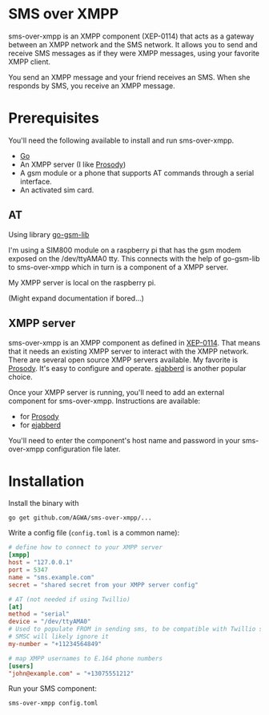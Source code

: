# SMS over XMPP

sms-over-xmpp is an XMPP component (XEP-0114) that acts as a gateway
between an XMPP network and the SMS network.  It allows you to send
and receive SMS messages as if they were XMPP messages, using your
favorite XMPP client.

You send an XMPP message and your friend receives an SMS.  When she
responds by SMS, you receive an XMPP message.

# Prerequisites

You'll need the following available to install and run sms-over-xmpp.

  * [Go](https://golang.org/dl/)
  * An XMPP server (I like [Prosody](http://prosody.im/))
  * A gsm module or a phone that supports AT commands through a serial interface.
  * An activated sim card.

## AT
Using library [go-gsm-lib](https://github.com/eric-foy/go-gsm-lib)

I'm using a SIM800 module on a raspberry pi that has the gsm modem exposed on the /dev/ttyAMA0 tty.
This connects with the help of go-gsm-lib to sms-over-xmpp which in turn is a component of a XMPP server.

My XMPP server is local on the raspberry pi.

(Might expand documentation if bored...)

## XMPP server

sms-over-xmpp is an XMPP component as defined
in [XEP-0114](http://xmpp.org/extensions/xep-0114.html).  That means
that it needs an existing XMPP server to interact with the XMPP
network.  There are several open source XMPP servers available.  My
favorite is [Prosody](http://prosody.im/).  It's easy to configure and
operate.  [ejabberd](https://www.ejabberd.im/) is another popular
choice.

Once your XMPP server is running, you'll need to add an external
component for sms-over-xmpp.  Instructions are available:

  * for [Prosody](http://prosody.im/doc/components#adding_an_external_component)
  * for [ejabberd](https://www.ejabberd.im/node/5134)

You'll need to enter the component's host name and password in your
sms-over-xmpp configuration file later.

# Installation

Install the binary with

    go get github.com/AGWA/sms-over-xmpp/...

Write a config file (`config.toml` is a common name):

```toml
# define how to connect to your XMPP server
[xmpp]
host = "127.0.0.1"
port = 5347
name = "sms.example.com"
secret = "shared secret from your XMPP server config"

# AT (not needed if using Twillio)
[at]
method = "serial"
device = "/dev/ttyAMA0"
# Used to populate FROM in sending sms, to be compatible with Twillio struct
# SMSC will likely ignore it
my-number = "+11234564849" 

# map XMPP usernames to E.164 phone numbers
[users]
"john@example.com" = "+13075551212"
```

Run your SMS component:

    sms-over-xmpp config.toml
